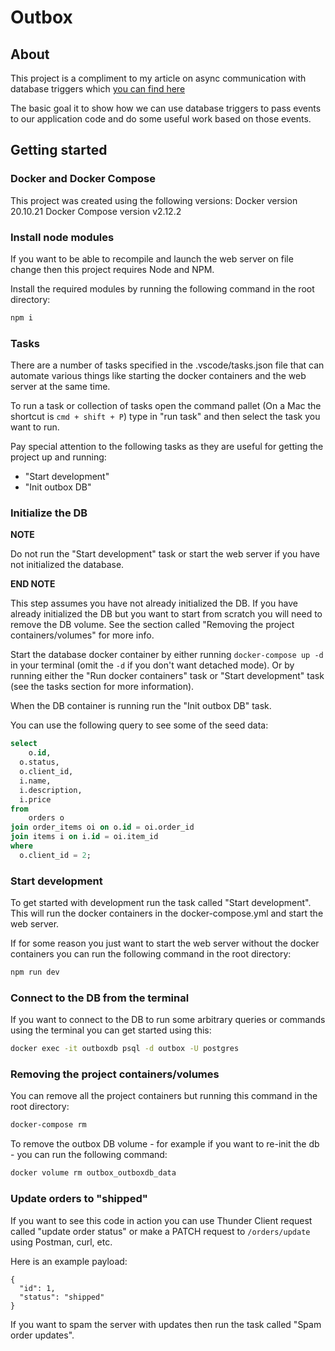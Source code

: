 # Outbox

## About

This project is a compliment to my article on async communication with database triggers which [you can find here](https://www.linkedin.com/pulse/async-communication-postgres-database-triggers-eric-masi/)

The basic goal it to show how we can use database triggers to pass events to our application code and do some useful work based on those events.

## Getting started

### Docker and Docker Compose

This project was created using the following versions:
Docker version 20.10.21
Docker Compose version v2.12.2

### Install node modules

If you want to be able to recompile and launch the web server on file change then this project requires Node and NPM.

Install the required modules by running the following command in the root directory:

```sh
npm i
```

### Tasks

There are a number of tasks specified in the .vscode/tasks.json file that can automate various things like starting the docker containers and the web server at the same time.

To run a task or collection of tasks open the command pallet (On a Mac the shortcut is `cmd + shift + P`) type in "run task" and then select the task you want to run.

Pay special attention to the following tasks as they are useful for getting the project up and running:

- "Start development"
- "Init outbox DB"

### Initialize the DB

**NOTE**

Do not run the "Start development" task or start the web server if you have not initialized the database.

**END NOTE**

This step assumes you have not already initialized the DB. If you have already initialized the DB but you want to start from scratch you will need to remove the DB volume. See the section called "Removing the project containers/volumes" for more info.

Start the database docker container by either running `docker-compose up -d` in your terminal (omit the `-d` if you don't want detached mode). Or by running either the "Run docker containers" task or "Start development" task (see the tasks section for more information).

When the DB container is running run the "Init outbox DB" task.

You can use the following query to see some of the seed data:

```sql
select
	o.id,
  o.status,
  o.client_id,
  i.name,
  i.description,
  i.price
from
	orders o
join order_items oi on o.id = oi.order_id
join items i on i.id = oi.item_id
where
  o.client_id = 2;
```

### Start development

To get started with development run the task called "Start development". This will run the docker containers in the docker-compose.yml and start the web server.

If for some reason you just want to start the web server without the docker containers you can run the following command in the root directory:

```sh
npm run dev
```

### Connect to the DB from the terminal

If you want to connect to the DB to run some arbitrary queries or commands using the terminal you can get started using this:

```sh
docker exec -it outboxdb psql -d outbox -U postgres
```

### Removing the project containers/volumes

You can remove all the project containers but running this command in the root directory:

```sh
docker-compose rm
```

To remove the outbox DB volume - for example if you want to re-init the db - you can run the following command:

```sh
docker volume rm outbox_outboxdb_data
```

### Update orders to "shipped"

If you want to see this code in action you can use Thunder Client request called "update order status" or make a PATCH request to `/orders/update` using Postman, curl, etc.

Here is an example payload:

```
{
  "id": 1,
  "status": "shipped"
}
```

If you want to spam the server with updates then run the task called "Spam order updates".
